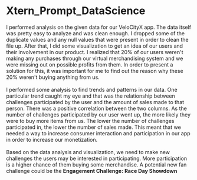 # Xtern_Prompt_DataScience

  I performed analysis on the given data for our VeloCityX app. The data itself was pretty easy to analyze and was clean enough. I dropped some of the duplicate values and any null values that were present in order to clean the file up. After that, I did some visualization to get an idea of our users and their involvement in our product. I realized that 20% of our users weren't making any purchases through our virtual merchandising system and we were missing out on possible profits from them. In order to present a solution for this, it was important for me to find out the reason why these 20% weren't buying anything from us. <br /> <br />
  I performed some analysis to find trends and patterns in our data. One particular trend caught my eye and that was the relationship between challenges participated by the user and the amount of sales made to that person. There was a positive correlation between the two columns. As the number of challenges participated by our user went up, the more likely they were to buy more items from us. The lower the number of challenges participated in, the lower the number of sales made. This meant that we needed a way to increase consumer interaction and participation in our app in order to increase our monetization. <br /> <br />
  Based on the data analysis and visualization, we need to make new challenges the users may be interested in participating. More participation is a higher chance of them buying some merchandise. A potential new fan challenge could be the **Engagement Challenge: Race Day Showdown**
